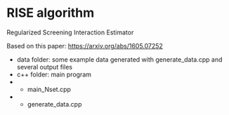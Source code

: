# RISE algorithm
Regularized Screening Interaction Estimator

Based on this paper: https://arxiv.org/abs/1605.07252

- data folder: some example data generated with generate_data.cpp and several output files
- c++ folder: main program
- - main_Nset.cpp
- - generate_data.cpp
